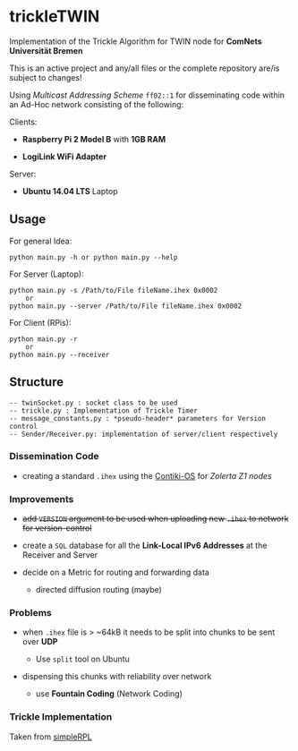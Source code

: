 # trickleTWIN
Implementation of the Trickle Algorithm for TWIN node for __ComNets Universität Bremen__

This is an active project and any/all files or the complete repository are/is subject to changes!

Using *Multicast Addressing Scheme* `ff02::1` for disseminating code
within an Ad-Hoc network consisting of the following:

Clients:

- __Raspberry Pi 2 Model B__ with __1GB RAM__

- __LogiLink WiFi Adapter__

Server:

- __Ubuntu 14.04 LTS__ Laptop


## Usage

For general Idea:

    python main.py -h or python main.py --help

For Server (Laptop):
	
	python main.py -s /Path/to/File fileName.ihex 0x0002 
		or 
	python main.py --server /Path/to/File fileName.ihex 0x0002

For Client (RPis):

	python main.py -r
		or
	python main.py --receiver


## Structure

	-- twinSocket.py : socket class to be used 
	-- trickle.py : Implementation of Trickle Timer 
	-- message_constants.py : *pseudo-header* parameters for Version control
	-- Sender/Receiver.py: implementation of server/client respectively

### Dissemination Code

- creating a standard `.ihex` using the [Contiki-OS](https://github.com/contiki-os/contiki) for *Zolerta Z1 nodes*

### Improvements

- ~~add `VERSION` argument to be used when uploading new `.ihex` to network for version-control~~

- create a `SQL` database for all the __Link-Local IPv6 Addresses__ at the Receiver and Server

- decide on a Metric for routing and forwarding data 

    * directed diffusion routing (maybe)

### Problems

- when `.ihex` file is > ~64kB it needs to be split into chunks to be sent over __UDP__

    * Use `split` tool on Ubuntu

- dispensing this chunks with reliability over network

	* use __Fountain Coding__ (Network Coding)

### Trickle Implementation 

Taken from [simpleRPL](https://github.com/tcheneau/simpleRPL)